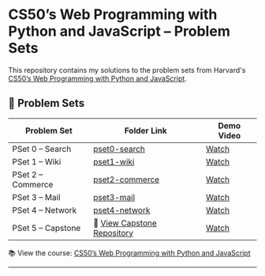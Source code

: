 # CS50’s Web Programming with Python and JavaScript – Problem Sets

This repository contains my solutions to the problem sets from Harvard's [CS50’s Web Programming with Python and JavaScript](https://cs50.harvard.edu/web/).

## 📁 Problem Sets

| Problem Set | Folder Link             | Demo Video                            |
|-------------|--------------------------|----------------------------------------| 
| PSet 0 – Search   | [pset0-search](./search)       | [Watch](https://youtu.be/w7XG7QN9_Pc)      | 
| PSet 1 – Wiki     | [pset1-wiki](./wiki)           | [Watch](https://youtu.be/YyVONB_3RAw)      | 
| PSet 2 – Commerce | [pset2-commerce](./commerce)   | [Watch](https://youtu.be/0-7g8aAayxk)     |
| PSet 3 – Mail     | [pset3-mail](./mail)           | [Watch](https://youtu.be/haabzUhzgTE)     |
| PSet 4 – Network  | [pset4-network](./project4)     | [Watch](https://youtu.be/Pg4DFfGhG_4)     |
| PSet 5 – Capstone  | 🔗 [View Capstone Repository](https://github.com/NadinKovaliova/Personal_Diary) | [Watch](https://youtu.be/JhY04nikgXM)    |

📚 View the course: [CS50’s Web Programming with Python and JavaScript](https://cs50.harvard.edu/web/)

---
